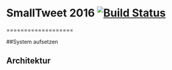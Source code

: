 # SmallTweet 2016 [![Build Status](https://travis-ci.org/HPI-SWA-Teaching/SWT16-Project-16.svg?branch=master)](https://travis-ci.org/HPI-SWA-Teaching/SWT16-Project-16) 
===================


##System aufsetzen


## Architektur
